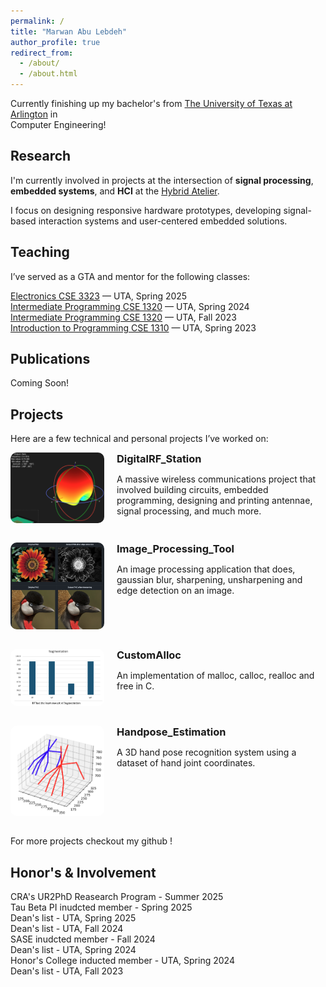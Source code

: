 ```yaml
---
permalink: /
title: "Marwan Abu Lebdeh"
author_profile: true
redirect_from: 
  - /about/
  - /about.html
---
```


Currently finishing up my bachelor's from [The University of Texas at Arlington](https://www.uta.edu) in<br>Computer Engineering!

## Research

I'm currently involved in projects at the intersection of **signal processing**, **embedded systems**, and **HCI** at the [Hybrid Atelier](https://hybridatelier.uta.edu).

I focus on designing responsive hardware prototypes, developing signal-based interaction systems and user-centered embedded solutions.

## Teaching

I’ve served as a GTA and mentor for the following classes:

[Electronics CSE 3323](https://catalog.uta.edu/search/?P=CSE%203323) — UTA, Spring 2025<br>
[Intermediate Programming CSE 1320](https://catalog.uta.edu/search/?P=CSE%201320) — UTA, Spring 2024<br>
[Intermediate Programming CSE 1320](https://catalog.uta.edu/search/?P=CSE%201320) — UTA, Fall 2023<br>
[Introduction to Programming CSE 1310](https://catalog.uta.edu/search/?P=CSE%201310) — UTA, Spring 2023<br>

## Publications

Coming Soon!

## Projects

Here are a few technical and personal projects I’ve worked on:

<div style="display: flex; align-items: flex-start; gap: 20px; margin-bottom: 2em;">
  <a href="https://github.com/marwanthestudent/DigitalRF_Station">
    <img src="../images/antenna.png" alt="antenna" style="max-width: 150px; max-height: 150px; border-radius: 10px; object-fit: cover;">
  </a>
  <div>
    <h3 style="margin: 0;">
      <a href="https://github.com/marwanthestudent/DigitalRF_Station" style="text-decoration: none; color: inherit;">
        DigitalRF_Station
      </a>
    </h3>
    <p>
      A massive wireless communications project that involved building circuits, embedded programming, designing and printing antennae, signal processing, and much more.
    </p>
  </div>
</div>

<div style="display: flex; align-items: flex-start; gap: 20px; margin-bottom: 2em;">
  <a href="https://github.com/marwanthestudent/Image_processing_tool">
    <img src="../images/computergraph.png" alt="detection" style="max-width: 150px; max-height: 150px; border-radius: 10px; object-fit: cover;">
  </a>
  <div>
    <h3 style="margin: 0;">
      <a href="https://github.com/marwanthestudent/Image_processing_tool" style="text-decoration: none; color: inherit;">
        Image_Processing_Tool
      </a>
    </h3>
    <p>
      An image processing application that does, gaussian blur, sharpening, unsharpening and edge detection on an image.
    </p>
  </div>
</div>

<div style="display: flex; align-items: flex-start; gap: 20px; margin-bottom: 2em;">
  <a href="https://github.com/marwanthestudent/CustomAlloc">
    <img src="../images/fragment.png" alt="fragmentation" style="max-width: 150px; max-height: 150px; border-radius: 10px; object-fit: cover;">
  </a>
  <div>
    <h3 style="margin: 0;">
      <a href="https://github.com/marwanthestudent/CustomAlloc" style="text-decoration: none; color: inherit;">
        CustomAlloc
      </a>
    </h3>
    <p>
      An implementation of malloc, calloc, realloc and free in C.
    </p>
  </div>
</div>

<div style="display: flex; align-items: flex-start; gap: 20px; margin-bottom: 2em;">
  <a href="https://github.com/marwanthestudent/Handpose_Estimation">
    <img src="../images/est.png" alt="est" style="max-width: 150px; max-height: 150px; border-radius: 10px; object-fit: cover;">
  </a>
  <div>
    <h3 style="margin: 0;">
      <a href="https://github.com/marwanthestudent/Handpose_Estimation" style="text-decoration: none; color: inherit;">
        Handpose_Estimation
      </a>
    </h3>
    <p>
      A 3D hand pose recognition system using a dataset of hand joint coordinates.
    </p>
  </div>
</div>

For more projects checkout my github !

<!--</div>-->
<!-- END Projects section -->

## Honor's & Involvement
CRA's UR2PhD Reasearch Program - Summer 2025<br>
Tau Beta PI inudcted member - Spring 2025<br>
Dean's list - UTA, Spring 2025<br>
Dean's list - UTA, Fall 2024<br>
SASE inudcted member - Fall 2024<br>
Dean's list - UTA, Spring 2024<br>
Honor's College inducted member - UTA, Spring 2024<br>
Dean's list - UTA, Fall 2023<br>